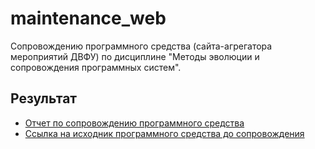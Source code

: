# maintenance_web
Сопровождению программного средства (сайта-агрегатора мероприятий ДВФУ) по дисциплине "Методы эволюции и сопровождения программных систем".

## Результат
- [Отчет по сопровождению программного средства](https://github.com/dariRusAG/maintenance_web/raw/main/DOC/Отчет.doc)
- [Ссылка на исходник программного средства до сопровождения](https://github.com/dariRusAG/maintenance_web_original.git)

